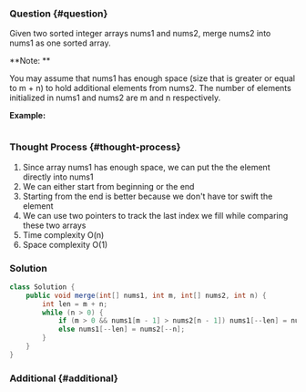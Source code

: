 ### Question {#question}

Given two sorted integer arrays nums1 and nums2, merge nums2 into nums1 as one sorted array.

**Note:**

You may assume that nums1 has enough space \(size that is greater or equal to m + n\) to hold additional elements from nums2. The number of elements initialized in nums1 and nums2 are m and n respectively.

**Example:**

```

```

### Thought Process {#thought-process}

1. Since array nums1 has enough space, we can put the the element directly into nums1
2. We can either start from beginning or the end
3. Starting from the end is better because we don't have tor swift the element
4. We can use two pointers to track the last index we fill while comparing these two arrays
5. Time complexity O\(n\)
6. Space complexity O\(1\)

### Solution

```java
class Solution {
    public void merge(int[] nums1, int m, int[] nums2, int n) {
        int len = m + n;
        while (n > 0) {
            if (m > 0 && nums1[m - 1] > nums2[n - 1]) nums1[--len] = nums1[--m];
            else nums1[--len] = nums2[--n];
        }
    }
}
```

### Additional {#additional}




